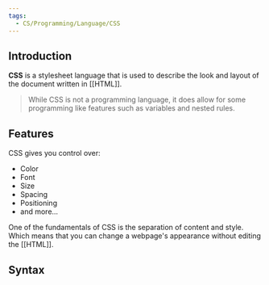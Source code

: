 ```yaml
---
tags:
  - CS/Programming/Language/CSS
---
```



## Introduction
__CSS__ is a stylesheet language that is used to describe the look and layout of the document written in [[HTML]].

> While CSS is not a programming language, it does allow for some programming like features such as variables and nested rules.

## Features
CSS gives you control over:
- Color
- Font
- Size
- Spacing
- Positioning
- and more...

One of the fundamentals of CSS is the separation of content and style. Which means that you can change a webpage's appearance without editing the [[HTML]].

## Syntax
